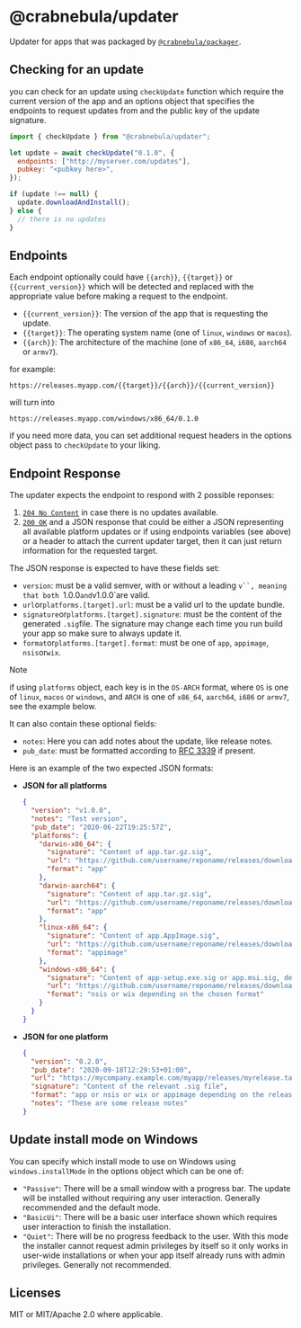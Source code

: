 # @crabnebula/updater

Updater for apps that was packaged by [`@crabnebula/packager`](https://www.npmjs.com/package/@crabnebula/packager).

## Checking for an update

you can check for an update using `checkUpdate` function which require the current version of the app and
an options object that specifies the endpoints to request updates from and the public key of the update signature.

```js
import { checkUpdate } from "@crabnebula/updater";

let update = await checkUpdate("0.1.0", {
  endpoints: ["http://myserver.com/updates"],
  pubkey: "<pubkey here>",
});

if (update !== null) {
  update.downloadAndInstall();
} else {
  // there is no updates
}
```

## Endpoints

Each endpoint optionally could have `{{arch}}`, `{{target}}` or `{{current_version}}`
which will be detected and replaced with the appropriate value before making a request to the endpoint.

- `{{current_version}}`: The version of the app that is requesting the update.
- `{{target}}`: The operating system name (one of `linux`, `windows` or `macos`).
- `{{arch}}`: The architecture of the machine (one of `x86_64`, `i686`, `aarch64` or `armv7`).

for example:

```
https://releases.myapp.com/{{target}}/{{arch}}/{{current_version}}
```

will turn into

```
https://releases.myapp.com/windows/x86_64/0.1.0
```

if you need more data, you can set additional request headers in the options object pass to `checkUpdate` to your liking.

## Endpoint Response

The updater expects the endpoint to respond with 2 possible reponses:

1.  [`204 No Content`](https://datatracker.ietf.org/doc/html/rfc2616#section-10.2.5) in case there is no updates available.
2.  [`200 OK`](https://datatracker.ietf.org/doc/html/rfc2616#section-10.2.1) and a JSON response that could be either a JSON representing all available platform updates
    or if using endpoints variables (see above) or a header to attach the current updater target,
    then it can just return information for the requested target.

The JSON response is expected to have these fields set:

- `version`: must be a valid semver, with or without a leading `v``, meaning that both `1.0.0`and`v1.0.0`are valid.
- `url`or`platforms.[target].url`: must be a valid url to the update bundle.
- `signature`or`platforms.[target].signature`: must be the content of the generated `.sig`file. The signature may change each time you run build your app so make sure to always update it.
- `format`or`platforms.[target].format`: must be one of `app`, `appimage`, `nsis`or`wix`.

> [!NOTE]
> if using `platforms` object, each key is in the `OS-ARCH` format, where `OS` is one of `linux`, `macos` or `windows`, and `ARCH` is one of `x86_64`, `aarch64`, `i686` or `armv7`, see the example below.

It can also contain these optional fields:

- `notes`: Here you can add notes about the update, like release notes.
- `pub_date`: must be formatted according to [RFC 3339](https://datatracker.ietf.org/doc/html/rfc3339#section-5.8) if present.

Here is an example of the two expected JSON formats:

- **JSON for all platforms**

  ```json
  {
    "version": "v1.0.0",
    "notes": "Test version",
    "pub_date": "2020-06-22T19:25:57Z",
    "platforms": {
      "darwin-x86_64": {
        "signature": "Content of app.tar.gz.sig",
        "url": "https://github.com/username/reponame/releases/download/v1.0.0/app-x86_64.app.tar.gz",
        "format": "app"
      },
      "darwin-aarch64": {
        "signature": "Content of app.tar.gz.sig",
        "url": "https://github.com/username/reponame/releases/download/v1.0.0/app-aarch64.app.tar.gz",
        "format": "app"
      },
      "linux-x86_64": {
        "signature": "Content of app.AppImage.sig",
        "url": "https://github.com/username/reponame/releases/download/v1.0.0/app-amd64.AppImage.tar.gz",
        "format": "appimage"
      },
      "windows-x86_64": {
        "signature": "Content of app-setup.exe.sig or app.msi.sig, depending on the chosen format",
        "url": "https://github.com/username/reponame/releases/download/v1.0.0/app-x64-setup.nsis.zip",
        "format": "nsis or wix depending on the chosen format"
      }
    }
  }
  ```

- **JSON for one platform**

  ```json
  {
    "version": "0.2.0",
    "pub_date": "2020-09-18T12:29:53+01:00",
    "url": "https://mycompany.example.com/myapp/releases/myrelease.tar.gz",
    "signature": "Content of the relevant .sig file",
    "format": "app or nsis or wix or appimage depending on the release target and the chosen format",
    "notes": "These are some release notes"
  }
  ```

## Update install mode on Windows

You can specify which install mode to use on Windows using `windows.installMode` in the options object which can be one of:

- `"Passive"`: There will be a small window with a progress bar. The update will be installed without requiring any user interaction. Generally recommended and the default mode.
- `"BasicUi"`: There will be a basic user interface shown which requires user interaction to finish the installation.
- `"Quiet"`: There will be no progress feedback to the user. With this mode the installer cannot request admin privileges by itself so it only works in user-wide installations or when your app itself already runs with admin privileges. Generally not recommended.

## Licenses

MIT or MIT/Apache 2.0 where applicable.
